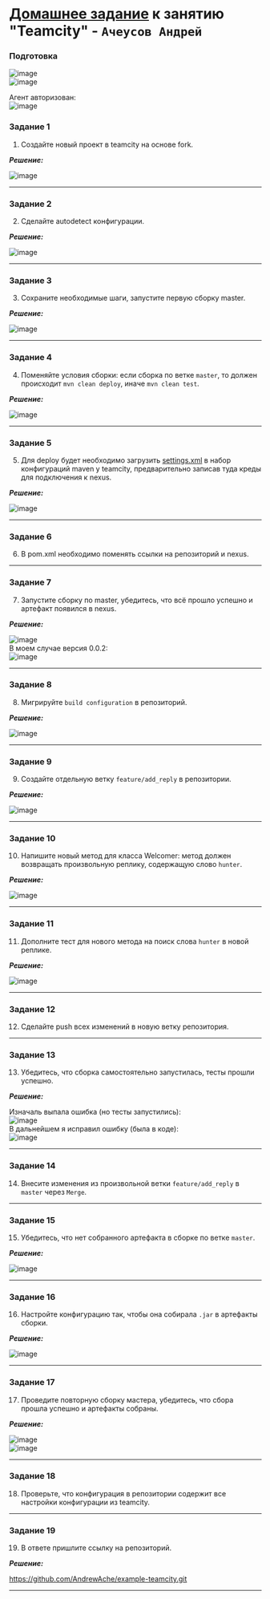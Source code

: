 # [Домашнее задание](https://github.com/netology-code/mnt-homeworks/blob/MNT-video/09-ci-05-teamcity/README.md) к занятию  "Teamcity" - `Ачеусов Андрей`

### Подготовка
![image](https://github.com/AndrewAche/HW_ALL/assets/121398221/b1617d56-fd49-4007-9043-7f73f3cb740a)  
![image](https://github.com/AndrewAche/HW_ALL/assets/121398221/b9b65153-e584-471a-a86a-636ae5d22556)   

Агент авторизован:  
![image](https://github.com/AndrewAche/HW_ALL/assets/121398221/61266547-85bf-4aab-8203-ecaa41bc61c8)  




### Задание 1

1. Создайте новый проект в teamcity на основе fork.

***Решение:***  

![image](https://github.com/AndrewAche/HW_ALL/assets/121398221/36df5f33-0741-4d7f-bcbf-92c1a90a0f90)


---


### Задание 2

2. Сделайте autodetect конфигурации.

***Решение:***  

![image](https://github.com/AndrewAche/HW_ALL/assets/121398221/a4bacf84-576d-4031-b884-13fb91e2aa27)


---


### Задание 3

3. Сохраните необходимые шаги, запустите первую сборку master.

***Решение:***  

![image](https://github.com/AndrewAche/HW_ALL/assets/121398221/d2170845-0401-4227-9f7f-9622e742efc9)


---


### Задание 4

4. Поменяйте условия сборки: если сборка по ветке `master`, то должен происходит `mvn clean deploy`, иначе `mvn clean test`.

***Решение:***  

![image](https://github.com/AndrewAche/HW_ALL/assets/121398221/6579c371-018f-4ed8-b876-de5ca64d138e)


---


### Задание 5

5. Для deploy будет необходимо загрузить [settings.xml](./teamcity/settings.xml) в набор конфигураций maven у teamcity, предварительно записав туда креды для подключения к nexus.

***Решение:***  

![image](https://github.com/AndrewAche/HW_ALL/assets/121398221/a88ef93a-1529-4e66-a820-e59ae3cad439)


---


### Задание 6

6. В pom.xml необходимо поменять ссылки на репозиторий и nexus.

---


### Задание 7

7. Запустите сборку по master, убедитесь, что всё прошло успешно и артефакт появился в nexus.

***Решение:***  

![image](https://github.com/AndrewAche/HW_ALL/assets/121398221/2514b1cc-a899-4633-b4ff-800e25f7ac75)  
В моем случае версия 0.0.2:  
![image](https://github.com/AndrewAche/HW_ALL/assets/121398221/43b4ef0c-d1b9-49cc-a422-0c43c7df4d50)  


---


### Задание 8

8. Мигрируйте `build configuration` в репозиторий.

***Решение:***  

![image](https://github.com/AndrewAche/HW_ALL/assets/121398221/58bfb905-5747-4bb6-a33c-700c20499b87)


---


### Задание 9

9. Создайте отдельную ветку `feature/add_reply` в репозитории.

***Решение:***  

![image](https://github.com/AndrewAche/HW_ALL/assets/121398221/ae931f64-a69a-419d-bcd0-17fe7a7b9bdc)


---


### Задание 10

10. Напишите новый метод для класса Welcomer: метод должен возвращать произвольную реплику, содержащую слово `hunter`.

***Решение:***  

![image](https://github.com/AndrewAche/HW_ALL/assets/121398221/78898e2b-d052-44a2-98ba-7c7fabfc1034)  


---


### Задание 11

11. Дополните тест для нового метода на поиск слова `hunter` в новой реплике.

***Решение:***  

![image](https://github.com/AndrewAche/HW_ALL/assets/121398221/3c1f553c-fc22-4c71-a468-f87fed9fabce)


---


### Задание 12

12. Сделайте push всех изменений в новую ветку репозитория.

---


### Задание 13

13. Убедитесь, что сборка самостоятельно запустилась, тесты прошли успешно.

***Решение:***  

Изначаль выпала ошибка (но тесты запустились):  
![image](https://github.com/AndrewAche/HW_ALL/assets/121398221/b1c9ef09-5d0a-434d-b8a3-0fe8d0da54a2)  
В дальнейшем я исправил ошибку (была в коде):  
![image](https://github.com/AndrewAche/HW_ALL/assets/121398221/906c4a18-831b-4c10-a0fa-3ed593250970)  


---


### Задание 14

14. Внесите изменения из произвольной ветки `feature/add_reply` в `master` через `Merge`.

---


### Задание 15

15. Убедитесь, что нет собранного артефакта в сборке по ветке `master`.

***Решение:***  

![image](https://github.com/AndrewAche/HW_ALL/assets/121398221/5dc096cf-4b00-4c20-bd4a-b62f0525d8e9)


---


### Задание 16

16. Настройте конфигурацию так, чтобы она собирала `.jar` в артефакты сборки.

***Решение:***  

![image](https://github.com/AndrewAche/HW_ALL/assets/121398221/90f2980e-92c7-4e15-b0b3-eda68d5a13f7)


---


### Задание 17

17. Проведите повторную сборку мастера, убедитесь, что сбора прошла успешно и артефакты собраны.


***Решение:***  

![image](https://github.com/AndrewAche/HW_ALL/assets/121398221/b00b6390-1928-4763-999f-10c330a266b8)  
![image](https://github.com/AndrewAche/HW_ALL/assets/121398221/ad76d90c-e06f-4b59-8004-c8017e19e4e7)  


---


### Задание 18

18. Проверьте, что конфигурация в репозитории содержит все настройки конфигурации из teamcity.

---


### Задание 19

19. В ответе пришлите ссылку на репозиторий.

***Решение:***  

https://github.com/AndrewAche/example-teamcity.git

---
